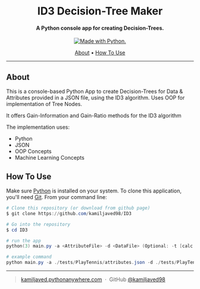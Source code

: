 
<h1 align="center">
  <br>
  ID3 Decision-Tree Maker
  <br>
</h1>

<h4 align="center">A Python console app for creating Decision-Trees.</h4>

<p align="center">

  <a href="https://www.python.org/">
		<img src="http://ForTheBadge.com/images/badges/made-with-python.svg" alt=" Made with Python.">
  </a>

</p>

<p align="center">
  <a href="#about">About</a> •
  <a href="#how-to-use">How To Use</a>
</p>

<hr>

## About

This is a console-based Python App to create Decision-Trees for Data & Attributes provided in a JSON file, using the ID3 algorithm. Uses OOP for implementation of Tree Nodes. 
<p> It offers Gain-Information and Gain-Ratio methods for the ID3 algorithm</p>
The implementation uses:

* Python
* JSON
* OOP Concepts
* Machine Learning Concepts

## How To Use

Make sure [Python](https://www.python.org/) is installed on your system. 
To clone this application, you'll need [Git](https://git-scm.com). From your command line:

```powershell
# Clone this repository (or download from github page)
$ git clone https://github.com/kamiljaved98/ID3

# Go into the repository
$ cd ID3

# run the app
python(3) main.py -a <AttributeFile> -d <DataFile> (Optional: -t [calc. Test-Set Accuracy] -r [use Gain-Ratio])

# example command
python main.py -a ./tests/PlayTennis/attributes.json -d ./tests/PlayTennis/data.json

```


---

> [kamiljaved.pythonanywhere.com](https://kamiljaved.pythonanywhere.com/) &nbsp;&middot;&nbsp;
> GitHub [@kamiljaved98](https://github.com/kamiljaved98)
